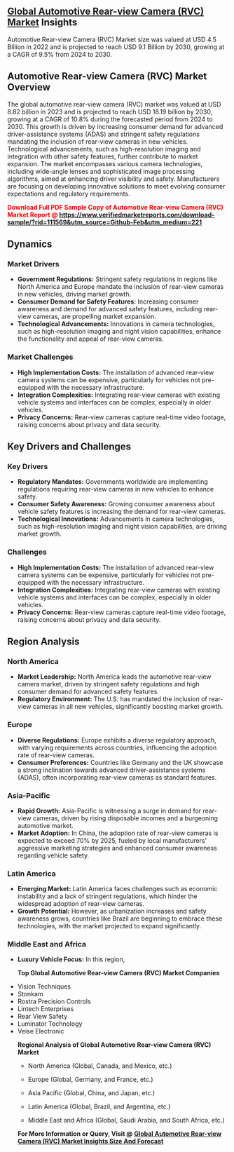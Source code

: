 <h2><a href="https://www.verifiedmarketreports.com/download-sample/?rid=111569&amp;utm_source=Github&amp;utm_medium=221" target="_blank">Global Automotive Rear-view Camera (RVC) Market</a> Insights</h2><p>Automotive Rear-view Camera (RVC) Market size was valued at USD 4.5 Billion in 2022 and is projected to reach USD 9.1 Billion by 2030, growing at a CAGR of 9.5% from 2024 to 2030.</p><p> <h2>Automotive Rear-view Camera (RVC) Market Overview</h2> <p>The global automotive rear-view camera (RVC) market was valued at USD 8.82 billion in 2023 and is projected to reach USD 18.19 billion by 2030, growing at a CAGR of 10.8% during the forecasted period from 2024 to 2030. This growth is driven by increasing consumer demand for advanced driver-assistance systems (ADAS) and stringent safety regulations mandating the inclusion of rear-view cameras in new vehicles. Technological advancements, such as high-resolution imaging and integration with other safety features, further contribute to market expansion. The market encompasses various camera technologies, including wide-angle lenses and sophisticated image processing algorithms, aimed at enhancing driver visibility and safety. Manufacturers are focusing on developing innovative solutions to meet evolving consumer expectations and regulatory requirements. </p> <p><strong><p><span class=""><span style="color: #ff0000;"><strong>Download Full PDF Sample Copy of Automotive Rear-view Camera (RVC) Market Report</strong> @ </span><a href="https://www.verifiedmarketreports.com/download-sample/?rid=111569&amp;utm_source=Github-Feb&amp;utm_medium=221" target="_blank">https://www.verifiedmarketreports.com/download-sample/?rid=111569&amp;utm_source=Github-Feb&amp;utm_medium=221</a></span></p></strong></p> <h2>Dynamics</h2> <h3>Market Drivers</h3> <ul> <li><strong>Government Regulations:</strong> Stringent safety regulations in regions like North America and Europe mandate the inclusion of rear-view cameras in new vehicles, driving market growth. </li> <li><strong>Consumer Demand for Safety Features:</strong> Increasing consumer awareness and demand for advanced safety features, including rear-view cameras, are propelling market expansion. </li> <li><strong>Technological Advancements:</strong> Innovations in camera technologies, such as high-resolution imaging and night vision capabilities, enhance the functionality and appeal of rear-view cameras. </li> </ul> <h3>Market Challenges</h3> <ul> <li><strong>High Implementation Costs:</strong> The installation of advanced rear-view camera systems can be expensive, particularly for vehicles not pre-equipped with the necessary infrastructure. </li> <li><strong>Integration Complexities:</strong> Integrating rear-view cameras with existing vehicle systems and interfaces can be complex, especially in older vehicles. </li> <li><strong>Privacy Concerns:</strong> Rear-view cameras capture real-time video footage, raising concerns about privacy and data security. </li> </ul> <h2>Key Drivers and Challenges</h2> <h3>Key Drivers</h3> <ul> <li><strong>Regulatory Mandates:</strong> Governments worldwide are implementing regulations requiring rear-view cameras in new vehicles to enhance safety. </li> <li><strong>Consumer Safety Awareness:</strong> Growing consumer awareness about vehicle safety features is increasing the demand for rear-view cameras. </li> <li><strong>Technological Innovations:</strong> Advancements in camera technologies, such as high-resolution imaging and night vision capabilities, are driving market growth. </li> </ul> <h3>Challenges</h3> <ul> <li><strong>High Implementation Costs:</strong> The installation of advanced rear-view camera systems can be expensive, particularly for vehicles not pre-equipped with the necessary infrastructure. </li> <li><strong>Integration Complexities:</strong> Integrating rear-view cameras with existing vehicle systems and interfaces can be complex, especially in older vehicles. </li> <li><strong>Privacy Concerns:</strong> Rear-view cameras capture real-time video footage, raising concerns about privacy and data security. </li> </ul> <h2>Region Analysis</h2> <h3>North America</h3> <ul> <li><strong>Market Leadership:</strong> North America leads the automotive rear-view camera market, driven by stringent safety regulations and high consumer demand for advanced safety features. </li> <li><strong>Regulatory Environment:</strong> The U.S. has mandated the inclusion of rear-view cameras in all new vehicles, significantly boosting market growth. </li> </ul> <h3>Europe</h3> <ul> <li><strong>Diverse Regulations:</strong> Europe exhibits a diverse regulatory approach, with varying requirements across countries, influencing the adoption rate of rear-view cameras. </li> <li><strong>Consumer Preferences:</strong> Countries like Germany and the UK showcase a strong inclination towards advanced driver-assistance systems (ADAS), often incorporating rear-view cameras as standard features. </li> </ul> <h3>Asia-Pacific</h3> <ul> <li><strong>Rapid Growth:</strong> Asia-Pacific is witnessing a surge in demand for rear-view cameras, driven by rising disposable incomes and a burgeoning automotive market. </li> <li><strong>Market Adoption:</strong> In China, the adoption rate of rear-view cameras is expected to exceed 70% by 2025, fueled by local manufacturers’ aggressive marketing strategies and enhanced consumer awareness regarding vehicle safety. </li> </ul> <h3>Latin America</h3> <ul> <li><strong>Emerging Market:</strong> Latin America faces challenges such as economic instability and a lack of stringent regulations, which hinder the widespread adoption of rear-view cameras. </li> <li><strong>Growth Potential:</strong> However, as urbanization increases and safety awareness grows, countries like Brazil are beginning to embrace these technologies, with the market projected to expand significantly. </li> </ul> <h3>Middle East and Africa</h3> <ul> <li><strong>Luxury Vehicle Focus:</strong> In this region,</p><p><strong>Top Global Automotive Rear-view Camera (RVC) Market Companies</strong></p><div data-test-id=""><p><li>Vision Techniques</li><li> Stonkam</li><li> Rostra Precision Controls</li><li> Lintech Enterprises</li><li> Rear View Safety</li><li> Luminator Technology</li><li> Veise Electronic</li></p><div><strong>Regional Analysis of&nbsp;Global Automotive Rear-view Camera (RVC) Market</strong></div><ul><li dir="ltr"><p dir="ltr">North America&nbsp;(Global, Canada, and Mexico, etc.)</p></li><li dir="ltr"><p dir="ltr">Europe (Global, Germany, and France, etc.)</p></li><li dir="ltr"><p dir="ltr">Asia Pacific&nbsp;(Global, China, and Japan, etc.)</p></li><li dir="ltr"><p dir="ltr">Latin America&nbsp;(Global, Brazil, and Argentina, etc.)</p></li><li dir="ltr">Middle East and Africa&nbsp;(Global, Saudi Arabia, and South Africa, etc.)</li></ul><p><strong>For More Information or Query, Visit @&nbsp;</strong><strong><a href="https://www.verifiedmarketreports.com/product/global-automotive-rear-view-camera-rvc-market-2019-by-manufacturers-regions-type-and-application-forecast-to-2024/?utm_source=Github&amp;utm_medium=221" target="_blank">Global Automotive Rear-view Camera (RVC) Market Insights Size And Forecast</a></strong></p></div>
